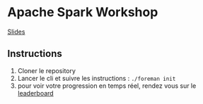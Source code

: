 # Apache Spark Workshop

[Slides](https://slides.com/ldclrcq/deck-2)

## Instructions

1. Cloner le repository
2. Lancer le cli et suivre les instructions : `./foreman init`
3. pour voir votre progression en temps réel, rendez vous sur le [leaderboard](http://spark-leaderboard.hoohoot.org/)


